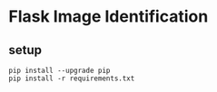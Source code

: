 # Flask Image Identification

## setup

```#bin/bash
pip install --upgrade pip
pip install -r requirements.txt
```
